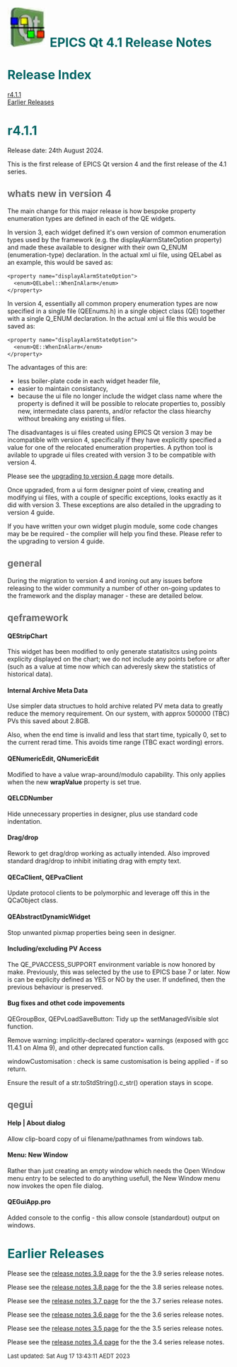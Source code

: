 # ![](epicsqt_logo.png?raw=true) <span style='color:#006666'>EPICS Qt 4.1 Release Notes</span>

# <span style='color:#006666'>Release Index</span>

[r4.1.1](#r4.1.1)<br>
[Earlier Releases](#Earlier_Releases)

# <a name="r4.1.1"></a><span style='color:#006666'>r4.1.1</span>

Release date: 24th August 2024.

This is the first release of EPICS Qt version 4 and the first release of the 4.1 series.

## <span style='color:#666666'>whats new in version 4</span>

The main change for this major release is how bespoke property enumeration types
are defined in each of the QE widgets.

In version&nbsp;3, each widget defined it's own version of common enumeration types
used by the framework (e.g. the displayAlarmStateOption property) and made these 
available to designer with their own Q_ENUM (enumeration-type) declaration.
In the actual xml ui file, using QELabel as an example, this would be saved
as:

    <property name="displayAlarmStateOption">
      <enum>QELabel::WhenInAlarm</enum>
    </property>


In version 4, essentially all common propery enumeration types are now specified
in a single file (QEEnums.h) in a single object class (QE) together with a single
Q_ENUM declaration.
In the actual xml ui file this would be saved as:

    <property name="displayAlarmStateOption">
      <enum>QE::WhenInAlarm</enum>
    </property>

The advantages of this are:

- less boiler-plate code in each widget header file,
- easier to maintain consistancy,
- because the ui file no longer include the widget class name where the property
  is defined it will be possible to relocate properties to, possibly new,
  intermedate class parents, and/or refactor the class hiearchy without breaking
  any existing ui files.

The disadvantages is ui files created using EPICS Qt version 3 may be incompatible
with version 4, specifically if they have explicitly specified a value for one
of the relocated enumeration properties.
A python tool is avilable to upgrade ui files created with version 3 to be 
compatible with version 4.

Please see the [upgrading to version 4 page](upgrading_to_version4.html) more details.

Once upgraded, from a ui form designer point of view, creating and modifying ui
files, with a couple of specific exceptions, looks exactly as it did with
version 3.
These exceptions are also detailed in the upgrading to version 4 guide.

If you have written your own widget plugin module, some code changes may be 
be required - the complier will help you find these.
Please refer to the upgrading to version 4 guide.

## <span style='color:#666666'>general</span>

During the migration to version 4 and ironing out any issues before releasing
to the wider community a number of other on-going updates to the framework and 
the display manager - these are detailed below.

## <span style='color:#666666'>qeframework</span>

#### QEStripChart

This widget has been modified to only generate statatisitcs using points explicity
displayed on the chart; we do not include any points before or after (such as a value 
at time now which can adveresly skew the statistics of historical data).

#### Internal Archive Meta Data

Use simpler data structues to hold archive related PV meta data to greatly 
reduce the memory requirement.
On our system, with approx 500000 (TBC) PVs this saved about 2.8GB.

Also, when the end time is invalid and less that start time, typically 0, set 
to the current rerad time.
This avoids  time range (TBC exact wording) errors.

#### QENumericEdit, QNumericEdit

Modified to have a value wrap-around/modulo capability.
This only applies when the new **wrapValue** property is set true.

#### QELCDNumber

Hide unnecessary properties in designer, plus use standard code indentation.

#### Drag/drop

Rework to get drag/drop working as actually intended.
Also improved standard drag/drop to inhibit initiating drag with empty text.

#### QECaClient, QEPvaClient

Update protocol clients to be polymorphic and leverage off this in the QCaObject class.

#### QEAbstractDynamicWidget

Stop unwanted pixmap properties being seen in designer.

#### Including/excluding PV Access

The QE_PVACCESS_SUPPORT environment variable is now honored by make.
Previously, this was selected by the use to EPICS base 7 or later.
Now is can be explicity defined as YES or NO by the user.
If undefined, then the previous behaviour is preserved.

#### Bug fixes and othet code impovements

QEGroupBox, QEPvLoadSaveButton: Tidy up the setManagedVisible slot function.

Remove warning: implicitly-declared  operator= warnings (exposed with gcc 11.4.1 
on Alma 9), and other deprecated function calls.

windowCustomisation : check is same customisation is being applied - if so return.

Ensure the result of a  str.toStdString().c_str() operation stays in scope.


## <span style='color:#666666'>qegui</span>

####  Help | About dialog

Allow clip-board copy of ui filename/pathnames from windows tab.

#### Menu: New Window

Rather than just creating an empty window which needs the Open Window menu
entry to be selected to do anything usefull, the New Window menu now invokes
the open file dialog.

#### QEGuiApp.pro

Added console to the config - this allow console (standardout) output on windows.


# <a name="Earlier_Releases"></a><span style='color:#006666'>Earlier Releases</span>

Please see the [release notes 3.9 page](release_notes_3.9.html) for the
the 3.9 series release notes.

Please see the [release notes 3.8 page](release_notes_3.8.html) for the
the 3.8 series release notes.

Please see the [release notes 3.7 page](release_notes_3.7.html) for the
the 3.7 series release notes.

Please see the [release notes 3.6 page](release_notes_3.6.html) for the
the 3.6 series release notes.

Please see the [release notes 3.5 page](release_notes_3.5.html) for the
the 3.5 series release notes.

Please see the [release notes 3.4 page](release_notes_3.4.html) for the
the 3.4 series release notes.

<font size="-1">Last updated: Sat Aug 17 13:43:11 AEDT 2023</font>
<br>

